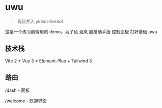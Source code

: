 # uwu

> 现已并入 yinlan-livebot

这是一个练习前端用的 demo，为了给 洇岚 直播助手版 控制面板 打好基础 uwu

## 技术栈

Vite 2 + Vue 3 + Element-Plus + Tailwind 3

## 路由

/dash - 面板

/welcome - 欢迎界面